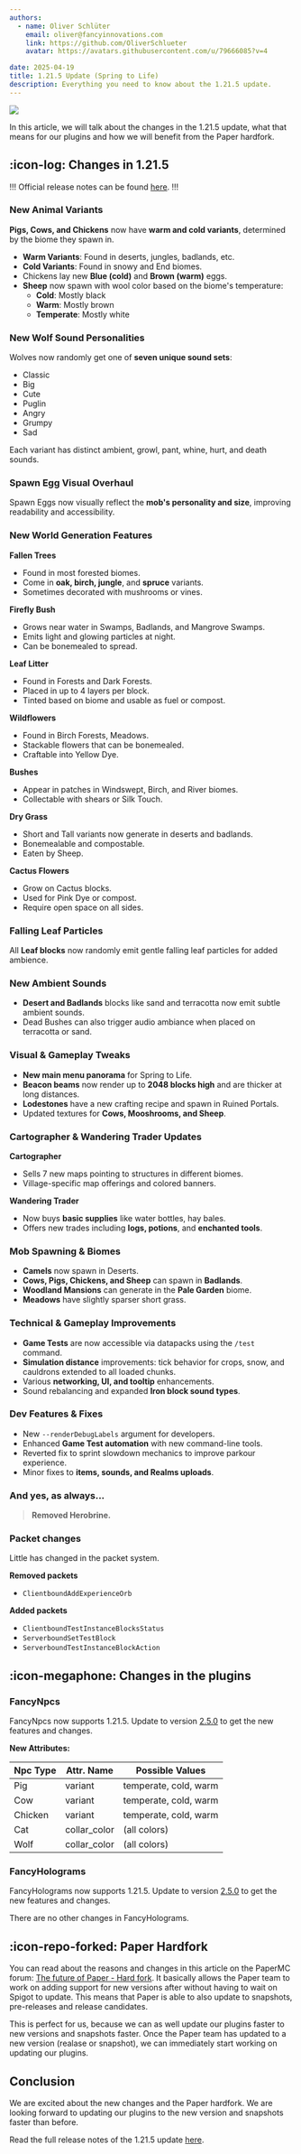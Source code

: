 ```yaml
---
authors:
  - name: Oliver Schlüter
    email: oliver@fancyinnovations.com
    link: https://github.com/OliverSchlueter
    avatar: https://avatars.githubusercontent.com/u/79666085?v=4

date: 2025-04-19
title: 1.21.5 Update (Spring to Life)
description: Everything you need to know about the 1.21.5 update.
---
```


![](../static/1_21_5-update.png)

In this article, we will talk about the changes in the 1.21.5 update, what that means for our plugins and how we will benefit from the Paper hardfork.

## :icon-log: Changes in 1.21.5

!!!
Official release notes can be found [here](https://www.minecraft.net/en-us/article/minecraft-java-edition-1-21-5).
!!!

### New Animal Variants

**Pigs, Cows, and Chickens** now have **warm and cold variants**, determined by the biome they spawn in.

- **Warm Variants**: Found in deserts, jungles, badlands, etc.
- **Cold Variants**: Found in snowy and End biomes.
- Chickens lay new **Blue (cold)** and **Brown (warm)** eggs.
- **Sheep** now spawn with wool color based on the biome's temperature:
  - **Cold**: Mostly black
  - **Warm**: Mostly brown
  - **Temperate**: Mostly white

### New Wolf Sound Personalities

Wolves now randomly get one of **seven unique sound sets**:
- Classic
- Big
- Cute
- Puglin
- Angry
- Grumpy
- Sad

Each variant has distinct ambient, growl, pant, whine, hurt, and death sounds.

### Spawn Egg Visual Overhaul

Spawn Eggs now visually reflect the **mob's personality and size**, improving readability and accessibility.

### New World Generation Features

**Fallen Trees**
- Found in most forested biomes.
- Come in **oak, birch, jungle**, and **spruce** variants.
- Sometimes decorated with mushrooms or vines.

**Firefly Bush**
- Grows near water in Swamps, Badlands, and Mangrove Swamps.
- Emits light and glowing particles at night.
- Can be bonemealed to spread.

**Leaf Litter**
- Found in Forests and Dark Forests.
- Placed in up to 4 layers per block.
- Tinted based on biome and usable as fuel or compost.

**Wildflowers**
- Found in Birch Forests, Meadows.
- Stackable flowers that can be bonemealed.
- Craftable into Yellow Dye.

**Bushes**
- Appear in patches in Windswept, Birch, and River biomes.
- Collectable with shears or Silk Touch.

**Dry Grass**
- Short and Tall variants now generate in deserts and badlands.
- Bonemealable and compostable.
- Eaten by Sheep.

**Cactus Flowers**
- Grow on Cactus blocks.
- Used for Pink Dye or compost.
- Require open space on all sides.

### Falling Leaf Particles

All **Leaf blocks** now randomly emit gentle falling leaf particles for added ambience.

### New Ambient Sounds

- **Desert and Badlands** blocks like sand and terracotta now emit subtle ambient sounds.
- Dead Bushes can also trigger audio ambiance when placed on terracotta or sand.

### Visual & Gameplay Tweaks

- **New main menu panorama** for Spring to Life.
- **Beacon beams** now render up to **2048 blocks high** and are thicker at long distances.
- **Lodestones** have a new crafting recipe and spawn in Ruined Portals.
- Updated textures for **Cows, Mooshrooms, and Sheep**.

### Cartographer & Wandering Trader Updates

**Cartographer**
- Sells 7 new maps pointing to structures in different biomes.
- Village-specific map offerings and colored banners.

**Wandering Trader**
- Now buys **basic supplies** like water bottles, hay bales.
- Offers new trades including **logs, potions**, and **enchanted tools**.

### Mob Spawning & Biomes

- **Camels** now spawn in Deserts.
- **Cows, Pigs, Chickens, and Sheep** can spawn in **Badlands**.
- **Woodland Mansions** can generate in the **Pale Garden** biome.
- **Meadows** have slightly sparser short grass.

###  Technical & Gameplay Improvements

- **Game Tests** are now accessible via datapacks using the `/test` command.
- **Simulation distance** improvements: tick behavior for crops, snow, and cauldrons extended to all loaded chunks.
- Various **networking, UI, and tooltip** enhancements.
- Sound rebalancing and expanded **Iron block sound types**.

### Dev Features & Fixes

- New `--renderDebugLabels` argument for developers.
- Enhanced **Game Test automation** with new command-line tools.
- Reverted fix to sprint slowdown mechanics to improve parkour experience.
- Minor fixes to **items, sounds, and Realms uploads**.

### And yes, as always...

> **Removed Herobrine.**

### Packet changes

Little has changed in the packet system.

**Removed packets**
- `ClientboundAddExperienceOrb`

**Added packets**
- `ClientboundTestInstanceBlocksStatus`
- `ServerboundSetTestBlock`
- `ServerboundTestInstanceBlockAction`

## :icon-megaphone: Changes in the plugins

### FancyNpcs

FancyNpcs now supports 1.21.5. Update to version [2.5.0](https://modrinth.com/plugin/fancynpcs/version/2.5.0) to get the new features and changes.

**New Attributes:**

| Npc Type | Attr. Name   | Possible Values       |
|----------|--------------|-----------------------|
| Pig      | variant      | temperate, cold, warm |
| Cow      | variant      | temperate, cold, warm |
| Chicken  | variant      | temperate, cold, warm |
| Cat      | collar_color | (all colors)          |
| Wolf     | collar_color | (all colors)          |


### FancyHolograms

FancyHolograms now supports 1.21.5. Update to version [2.5.0](https://modrinth.com/plugin/fancyholograms/version/2.5.0) to get the new features and changes.

There are no other changes in FancyHolograms.

## :icon-repo-forked: Paper Hardfork

You can read about the reasons and changes in this article on the PaperMC forum: [The future of Paper - Hard fork](https://forums.papermc.io/threads/the-future-of-paper-hard-fork.1451/).
It basically allows the Paper team to work on adding support for new versions after without having to wait on Spigot to update. This means that Paper is able to also update to snapshots, pre-releases and release candidates.

This is perfect for us, because we can as well update our plugins faster to new versions and snapshots faster. Once the Paper team has updated to a new version (realase or snapshot), we can immediately start working on updating our plugins.


## Conclusion

We are excited about the new changes and the Paper hardfork. We are looking forward to updating our plugins to the new version and snapshots faster than before.

Read the full release notes of the 1.21.5 update [here](https://www.minecraft.net/en-us/article/minecraft-java-edition-1-21-5).